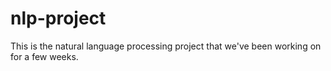 # nlp-project
This is the natural language processing project that we've been working on for a few weeks.
